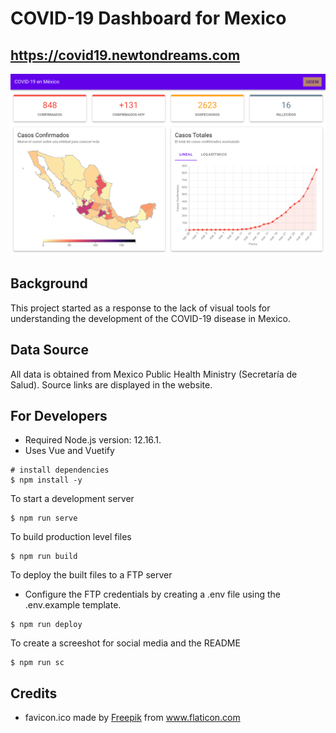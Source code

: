 # COVID-19 Dashboard for Mexico

## https://covid19.newtondreams.com

<img src="./src/assets/screenshots/covid19.png">

## Background

This project started as a response to the lack of visual tools for understanding the development of the COVID-19 disease in Mexico.

## Data Source

All data is obtained from Mexico Public Health Ministry (Secretaría de Salud). Source links are displayed in the website.

## For Developers

- Required Node.js version: 12.16.1.
- Uses Vue and Vuetify

```
# install dependencies
$ npm install -y
```

To start a development server

```
$ npm run serve
```

To build production level files

```
$ npm run build
```

To deploy the built files to a FTP server

- Configure the FTP credentials by creating a .env file using the .env.example template.

```
$ npm run deploy
```

To create a screeshot for social media and the README

```
$ npm run sc
```

## Credits

- favicon.ico made by <a href="" title="Freepik">Freepik</a> from <a href="https://www.flaticon.com/" title="Flaticon">www.flaticon.com</a>
